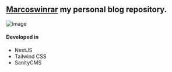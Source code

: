 ## [Marcoswinrar](https://marcoswiniarski.com/) my personal blog repository.
![image](https://github.com/Marcoswinrar/marcoswinrar.com/assets/46204917/afa0810a-8772-4126-ae2e-5188458dd0f6)



#### Developed in
* NextJS
* Tailwind CSS
* SanityCMS  
  
